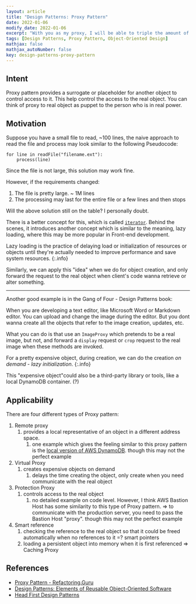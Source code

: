 ```yaml
---
layout: article
title: "Design Patterns: Proxy Pattern"
date: 2022-01-06
modify_date: 2022-01-06
excerpt: "With you as my proxy, I will be able to triple the amount of lunch money I can extract from friends!"
tags: [Design Patterns, Proxy Pattern, Object-Oriented Design]
mathjax: false
mathjax_autoNumber: false
key: design-patterns-proxy-pattern
---
```



## Intent

Proxy pattern provides a surrogate or placeholder for another object to control access to it. This help control the access to the real object. You can think of proxy to real object as puppet to the person who is in real power.

## Motivation

Suppose you have a small file to read, ~100 lines, the naive approach to read the file and process may look similar to the following Pseudocode:

```
for line in readFile("filename.ext"):
    process(line)
```

Since the file is not large, this solution may work fine.

However, if the requirements changed:

1. The file is pretty large. ~ 1M lines
2. The processing may last for the entire file or a few lines and then stops

Will the above solution still on the table? I personally doubt.

There is a better concept for this, which is called [`iterator`](https://www.baeldung.com/java-iterator). Behind the scenes, it introduces another concept which is similar to the meaning, lazy loading, where this may be more popular in Front-end development.


Lazy loading is the practice of delaying load or initialization of resources or objects until they're actually needed to improve performance and save system resources.
{:.info}

Similarly, we can apply this "idea" when we do for object creation, and only forward the request to the real object when client's code wanna retrieve or alter something.


***

Another good example is in the Gang of Four - Design Patterns book:

When you are developing a text editor, like Microsoft Word or Markdown editor. You can upload and change the image during the editor. But you dont wanna create all the objects that refer to the image creation, updates, etc.

What you can do is that use an `ImageProxy` which pretends to be a real image, but not, and forward a `display` request or `crop` request to the real image when these methods are invoked.

For a pretty expensive object, during creation, we can do the creation *on demand* - *lazy initialization*.
{:.info}

This "expensive object"could also be a third-party library or tools, like a local DynamoDB container. (?)


## Applicability

There are four different types of Proxy pattern:

1. Remote proxy
   1. provides a local representative of an object in a different address space.
      1. one example which gives the feeling similar to this proxy pattern is the [local version of AWS DynamoDB](https://docs.aws.amazon.com/amazondynamodb/latest/developerguide/DynamoDBLocal.html). though this may not the perfect example
2. Virtual Proxy
   1. creates expensive objects on demand
      1. delays the time creating the object, only create when you need communicate with the real object
3. Protection Proxy
   1. controls access to the real object
      1. no detailed example on code level. However, I think AWS Bastion Host has some similarity to this type of Proxy pattern. => to communicate with the production server, you need to pass the Bastion Host "proxy". though this may not the perfect example
4. Smart reference
   1. checking the reference to the real object so that it could be freed automatically when no references to it =? smart pointers
   2. loading a persistent object into memory when it is first referenced => Caching Proxy


## References

- [Proxy Pattern - Refactoring.Guru](https://refactoring.guru/design-patterns/proxy)
- [Design Patterns: Elements of Reusable Object-Oriented Software](https://www.amazon.com/Design-Patterns-Elements-Reusable-Object-Oriented/dp/0201633612)
- [Head First Design Patterns](https://www.amazon.com/Head-First-Design-Patterns-Object-Oriented/dp/149207800X/ref=pd_lpo_1?pd_rd_i=149207800X&psc=1)
